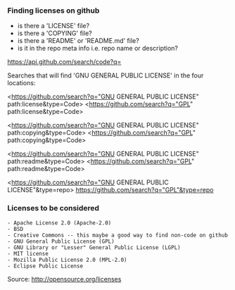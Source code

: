 ### Finding licenses on github

- is there a 'LICENSE' file?
- is there a 'COPYING' file?
- is there a 'README' or 'README.md' file?
- is it in the repo meta info i.e. repo name or description?

https://api.github.com/search/code?q=

Searches that will find 'GNU GENERAL PUBLIC LICENSE' in the four locations:

<https://github.com/search?q="GNU GENERAL PUBLIC LICENSE" path:license&type=Code>
<https://github.com/search?q="GPL" path:license&type=Code>

<https://github.com/search?q="GNU GENERAL PUBLIC LICENSE" path:copying&type=Code>
<https://github.com/search?q="GPL" path:copying&type=Code>

<https://github.com/search?q="GNU GENERAL PUBLIC LICENSE" path:readme&type=Code>
<https://github.com/search?q="GPL" path:readme&type=Code>

<https://github.com/search?q="GNU GENERAL PUBLIC LICENSE"&type=repo>
<https://github.com/search?q="GPL"&type=repo>

### Licenses to be considered

    - Apache License 2.0 (Apache-2.0)
    - BSD
    - Creative Commons -- this maybe a good way to find non-code on github
    - GNU General Public License (GPL)
    - GNU Library or "Lesser" General Public License (LGPL)
    - MIT license
    - Mozilla Public License 2.0 (MPL-2.0)
    - Eclipse Public License

Source: <http://opensource.org/licenses>

